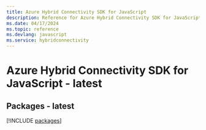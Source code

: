 ```yaml
---
title: Azure Hybrid Connectivity SDK for JavaScript
description: Reference for Azure Hybrid Connectivity SDK for JavaScript
ms.date: 04/17/2024
ms.topic: reference
ms.devlang: javascript
ms.service: hybridconnectivity
---
```

# Azure Hybrid Connectivity SDK for JavaScript - latest
## Packages - latest
[!INCLUDE [packages](hybrid-connectivity-index.md)]
